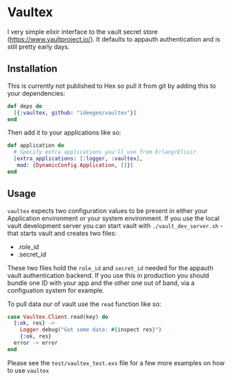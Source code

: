 # Vaultex

I very simple elixir interface to the vault secret store
(https://www.vaultproject.io/). It defaults to appauth authentication and is
still pretty early days.

## Installation

This is currently not published to Hex so pull it from git by adding
this to your dependencies:

```elixir
def deps do
  [{:vaultex, github: "ideegeo/vaultex"}]
end
```

Then add it to your applications like so:

```elixir
def application do
  # Specify extra applications you'll use from Erlang/Elixir
  [extra_applications: [:logger, :vaultex],
   mod: {DynamicConfig.Application, []}]
end
```

## Usage

`vaultex` expects two configuration values to be present in either your
Application environment or your system environment. If you use the local vault
development server you can start vault with `./vault_dev_server.sh` - that
starts vault and creates two files:
- .role_id
- .secret_id

These two files hold the `role_id` and `secret_id` needed for the appauth vault
authentication backend. If you use this in production you should bundle one ID
with your app and the other one out of band, via a configuation system for
example.

To pull data our of vault use the `read` function like so:

```elixir
case Vaultex.Client.read(key) do
  {:ok, res} ->
	Logger.debug("Got some data: #{inspect res}")
	{:ok, res}
  error -> error
end
```

Please see the `test/vaultex_test.exs` file for a few more examples on how to
use `vaultex`



